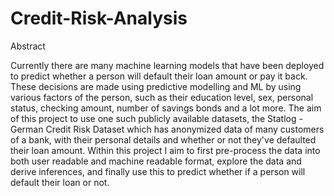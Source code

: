 # Credit-Risk-Analysis

Abstract

Currently there are many machine learning models that have been deployed to predict whether a person will default their loan amount or pay it back. These decisions are made using predictive modelling and ML by using various factors of the person, such as their education level, sex, personal status, checking amount, number of savings bonds and a lot more. The aim of this project to use one such publicly available datasets, the Statlog - German Credit Risk Dataset which has anonymized data of many customers of a bank, with their personal details and whether or not they've defaulted their loan amount. Within this project I aim to first pre-process the data into both user readable and machine readable format, explore the data and derive inferences, and finally use this to predict whether if a person will default their loan or not.
